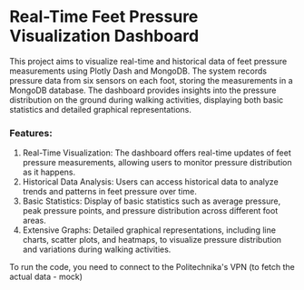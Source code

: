# Real-Time Feet Pressure Visualization Dashboard

This project aims to visualize real-time and historical data of feet pressure measurements using Plotly Dash and MongoDB. The system records pressure data from six sensors on each foot, storing the measurements in a MongoDB database. The dashboard provides insights into the pressure distribution on the ground during walking activities, displaying both basic statistics and detailed graphical representations.
### Features:

1. Real-Time Visualization: The dashboard offers real-time updates of feet pressure measurements, allowing users to monitor pressure distribution as it happens.
2. Historical Data Analysis: Users can access historical data to analyze trends and patterns in feet pressure over time.
3. Basic Statistics: Display of basic statistics such as average pressure, peak pressure points, and pressure distribution across different foot areas.
4. Extensive Graphs: Detailed graphical representations, including line charts, scatter plots, and heatmaps, to visualize pressure distribution and variations during walking activities.

To run the code, you need to connect to the Politechnika's VPN (to fetch the actual data - mock)
